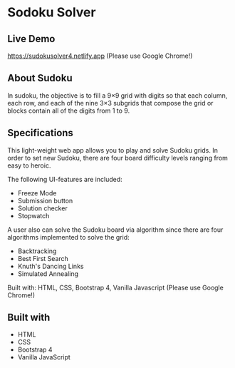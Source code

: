 # Sodoku Solver

## Live Demo

https://sudokusolver4.netlify.app  (Please use Google Chrome!)

## About Sudoku

In sudoku, the objective is to fill a 9×9 grid with digits so that each column, each row, and each of the nine 3×3 subgrids that compose the grid or blocks contain all of the digits from 1 to 9.

## Specifications

This light-weight web app allows you to play and solve Sudoku grids. In order to set new Sudoku, there are four board difficulty levels ranging from easy to heroic.

The following UI-features are included:
* Freeze Mode
* Submission button
* Solution checker
* Stopwatch

A user also can solve the Sudoku board via algorithm since there are four algorithms implemented to solve the grid:

* Backtracking
* Best First Search
* Knuth's Dancing Links
* Simulated Annealing

Built with: HTML, CSS, Bootstrap 4, Vanilla Javascript
(Please use Google Chrome!)

## Built with
* HTML
* CSS
* Bootstrap 4
* Vanilla JavaScript
